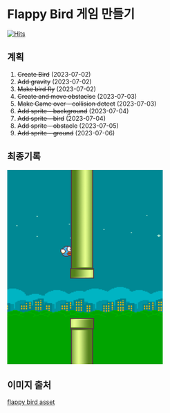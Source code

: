 # Flappy Bird 게임 만들기

[![Hits](https://hits.seeyoufarm.com/api/count/incr/badge.svg?url=https%3A%2F%2Fgithub.com%2Fkimtaejin3%2FFlappy_Bird_Clone&count_bg=%2379C83D&title_bg=%23555555&icon=&icon_color=%23E7E7E7&title=hits&edge_flat=false)](https://hits.seeyoufarm.com)

## 계획

1. ~~Create Bird~~ (2023-07-02)
2. ~~Add gravity~~ (2023-07-02)
3. ~~Make bird fly~~ (2023-07-02)
4. ~~Create and move obstaclse~~ (2023-07-03)
5. ~~Make Game over - collision detect~~ (2023-07-03)
6. ~~Add sprite - background~~ (2023-07-04)
7. ~~Add sprite - bird~~ (2023-07-04)
8. ~~Add sprite - obstacle~~ (2023-07-05)
9. ~~Add sprite - ground~~ (2023-07-06)

## 최종기록

<img width="360" height="450" src="./mid-result.png"/>


## 이미지 출처

[flappy bird asset](https://github.com/samuelcust/flappy-bird-assets/tree/master/sprites)
